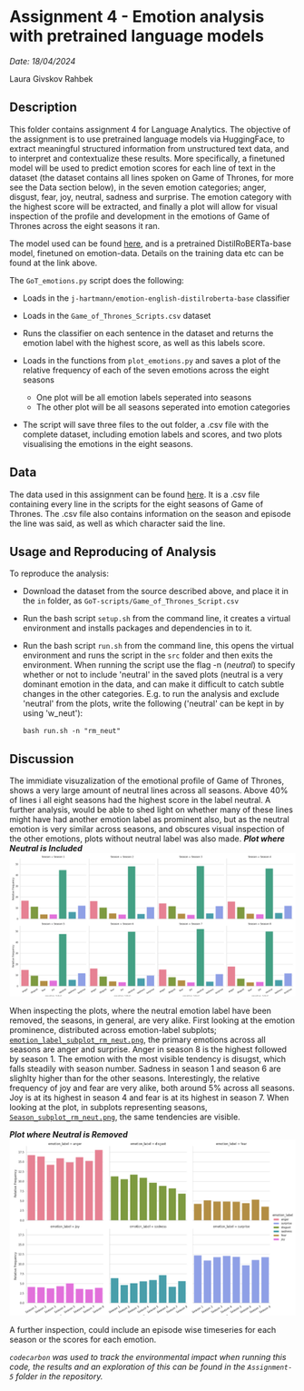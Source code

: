 # Assignment 4 - Emotion analysis with pretrained language models

*Date: 18/04/2024*

Laura Givskov Rahbek 

## Description 

This folder contains assignment 4 for Language Analytics. The objective of the assignment is to use pretrained language models via HuggingFace, to extract meaningful structured information from unstructured text data, and to interpret and contextualize these results. More specifically, a finetuned model will be used to predict emotion scores for each line of text in the dataset (the dataset contains all lines spoken on Game of Thrones, for more see the Data section below), in the seven emotion categories; anger, disgust, fear, joy, neutral, sadness and surprise. The emotion category with the highest score will be extracted, and finally a plot will allow for visual inspection of the profile and development in the emotions of Game of Thrones across the eight seasons it ran. 

The model used can be found [here](https://huggingface.co/j-hartmann/emotion-english-distilroberta-base), and is a pretrained DistilRoBERTa-base model, finetuned on emotion-data. Details on the training data etc can be found at the link above. 

The ```GoT_emotions.py``` script does the following: 

- Loads in the ```j-hartmann/emotion-english-distilroberta-base``` classifier 
- Loads in the ```Game_of_Thrones_Scripts.csv``` dataset
- Runs the classifier on each sentence in the dataset and returns the emotion label with the highest score, as well as this labels score. 
- Loads in the functions from ```plot_emotions.py``` and saves a plot of the relative frequency of each of the seven emotions across the eight seasons 
    - One plot will be all emotion labels seperated into seasons 
    - The other plot will be all seasons seperated into emotion categories 

- The script will save three files to the out folder, a .csv file with the complete dataset, including emotion labels and scores, and two plots visualising the emotions in the eight seasons. 

## Data 

The data used in this assignment can be found [here](https://www.kaggle.com/datasets/albenft/game-of-thrones-script-all-seasons?select=Game_of_Thrones_Script.csv). It is a .csv file containing every line in the scripts for the eight seasons of Game of Thrones. The .csv file also contains information on the season and episode the line was said, as well as which character said the line. 

## Usage and Reproducing of Analysis 

To reproduce the analysis: 
- Download the dataset from the source described above, and place it in the ```in``` folder, as ```GoT-scripts/Game_of_Thrones_Script.csv```
- Run the bash script ```setup.sh``` from the command line, it creates a virtual environment and installs packages and dependencies in to it. 
- Run the bash script ```run.sh``` from the command line, this opens the virtual environment and runs the script in the ```src``` folder and then exits the environment. When running the script use the flag -n (*neutral*) to specify whether or not to include 'neutral' in the saved plots (neutral is a very dominant emotion in the data, and can make it difficult to catch subtle changes in the other categories. E.g. to run the analysis and exclude 'neutral' from the plots, write the following ('neutral' can be kept in by using 'w_neut'):

    ```
    bash run.sh -n "rm_neut"
    ```

## Discussion

The immidiate visuzalization of the emotional profile of Game of Thrones, shows a very large amount of neutral lines across all seasons. Above 40% of lines i all eight seasons had the highest score in the label neutral. A further analysis, would be able to shed light on whether many of these lines might have had another emotion label as prominent also, but as the neutral emotion is very similar across seasons, and obscures visual inspection of the other emotions, plots without neutral label was also made. 
***Plot where Neutral is Included***
![w_neutral](out/Season_subplot_w_neut.png)


When inspecting the plots, where the neutral emotion label have been removed, the seasons, in general, are very alike. First looking at the emotion prominence, distributed across emotion-label subplots; [```emotion_label_subplot_rm_neut.png```](https://github.com/lrahbek/cds-lang-assignments/blob/main/assignment-4/out/emotion_label_subplot_rm_neut.png), the primary emotions across all seasons are anger and surprise. Anger in season 8 is the highest followed by season 1. The emotion with the most visible tendency is disugst, which falls steadily with season number. Sadness in season 1 and season 6 are slighlty higher than for the other seasons. Interestingly, the relative frequency of joy and fear are very alike, both around 5% across all seasons. Joy is at its highest in season 4 and fear is at its highest in season 7. When looking at the plot, in subplots representing seasons, [```Season_subplot_rm_neut.png```](https://github.com/lrahbek/cds-lang-assignments/blob/main/assignment-4/out/Season_subplot_rm_neut.png), the same tendencies are visible. 

***Plot where Neutral is Removed***
![rm_neutral](out/emotion_label_subplot_rm_neut.png)


A further inspection, could include an episode wise timeseries for each season or the scores for each emotion. 

*```codecarbon``` was used to track the environmental impact when running this code, the results and an exploration of this can be found in the ```Assignment-5``` folder in the repository.*
